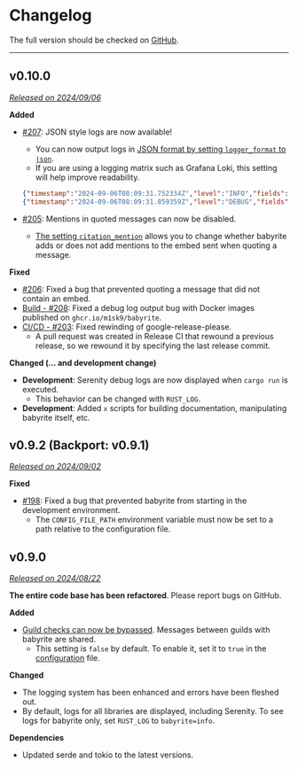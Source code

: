 # Changelog

The full version should be checked on [GitHub](https://github.com/m1sk9/babyrite/releases).

----

<!-- toc -->

## v0.10.0

*[Released on 2024/09/06](https://github.com/m1sk9/babyrite/releases/tag/babyrite-v0.9.2)*

**Added**

- [#207](https://github.com/m1sk9/babyrite/pull/207): JSON style logs are now available!
  - You can now output logs in [JSON format by setting `logger_format` to `json`](./configuration.md#logger_format).
  - If you are using a logging matrix such as Grafana Loki, this setting will help improve readability.

  ```json
  {"timestamp":"2024-09-06T08:09:31.752334Z","level":"INFO","fields":{"message":"Configuration: BabyriteConfig { bypass_guilds: false, citation_mention: false, logger_format: Json }"},"target":"babyrite"}
  {"timestamp":"2024-09-06T08:09:31.859359Z","level":"DEBUG","fields":{"message":"Initializing shard info: 0 - 1/1"},"target":"serenity::client","span":{"end_shard":0, "start_shard":0,"total_shards":1,"name":"start_connection"},"spans":[{"name":"start"},{"end_shard":0,"start_shard":0,"total_shards":1,"name":"start_connection"}]}
  ```

- [#205](https://github.com/m1sk9/babyrite/pull/205): Mentions in quoted messages can now be disabled.
  - [The setting `citation_mention`](./configuration.md#citation_mention) allows you to change whether babyrite adds or does not add mentions to the embed sent when quoting a message.

**Fixed**

- [#206](https://github.com/m1sk9/babyrite/pull/206): Fixed a bug that prevented quoting a message that did not contain an embed.
- [Build - #208](https://github.com/m1sk9/babyrite/pull/208): Fixed a debug log output bug with Docker images published on `ghcr.io/m1sk9/babyrite`.
- [CI/CD - #203](https://github.com/m1sk9/babyrite/pull/203): Fixed rewinding of google-release-please.
  - A pull request was created in Release CI that rewound a previous release, so we rewound it by specifying the last release commit.

**Changed (... and development change)**

- **Development**: Serenity debug logs are now displayed when `cargo run` is executed.
  - This behavior can be changed with `RUST_LOG`.
- **Development**: Added `x` scripts for building documentation, manipulating babyrite itself, etc.

## v0.9.2 (Backport: v0.9.1)

*[Released on 2024/09/02](https://github.com/m1sk9/babyrite/releases/tag/babyrite-v0.9.2)*

**Fixed**

- [#198](https://github.com/m1sk9/babyrite/pull/198): Fixed a bug that prevented babyrite from starting in the development environment.
  - The `CONFIG_FILE_PATH` environment variable must now be set to a path relative to the configuration file.

## v0.9.0

*[Released on 2024/08/22](https://github.com/m1sk9/babyrite/releases/tag/babyrite-v0.9.0)*

**The entire code base has been refactored**. Please report bugs on GitHub.

**Added**

- [Guild checks can now be bypassed](configuration.md#babyrite-configuration). Messages between guilds with babyrite are shared.
  - This setting is `false` by default. To enable it, set it to `true` in the [configuration](configuration.md#babyrite-configuration) file.

**Changed**

- The logging system has been enhanced and errors have been fleshed out.
- By default, logs for all libraries are displayed, including Serenity. To see logs for babyrite only, set `RUST_LOG` to `babyrite=info`.

**Dependencies**

- Updated serde and tokio to the latest versions.
